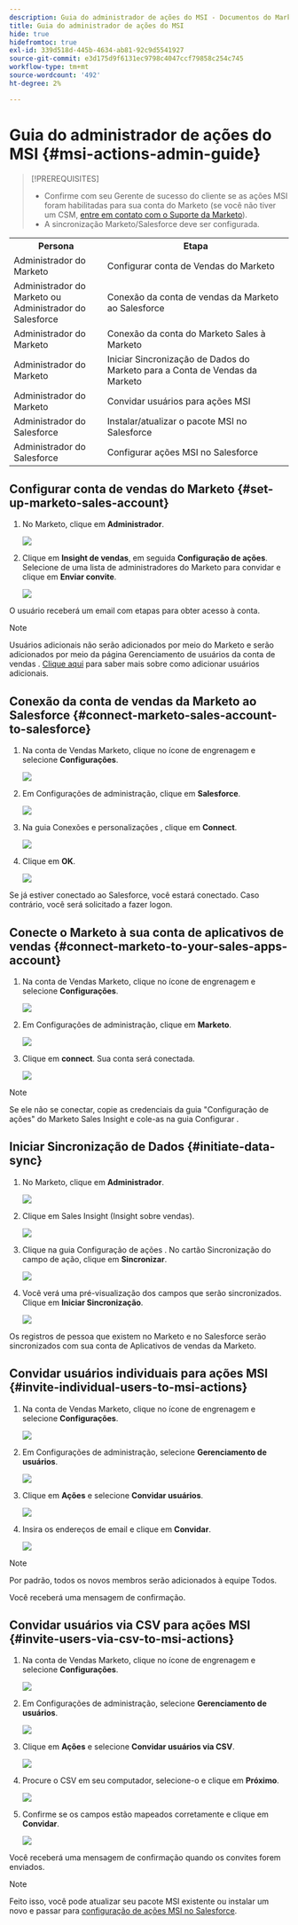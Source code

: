 ```yaml
---
description: Guia do administrador de ações do MSI - Documentos do Marketo - Documentação do produto
title: Guia do administrador de ações do MSI
hide: true
hidefromtoc: true
exl-id: 339d518d-445b-4634-ab81-92c9d5541927
source-git-commit: e3d175d9f6131ec9798c4047ccf79858c254c745
workflow-type: tm+mt
source-wordcount: '492'
ht-degree: 2%

---
```


# Guia do administrador de ações do MSI {#msi-actions-admin-guide}

>[!PREREQUISITES]
>
>* Confirme com seu Gerente de sucesso do cliente se as ações MSI foram habilitadas para sua conta do Marketo (se você não tiver um CSM, [entre em contato com o Suporte da Marketo](https://nation.marketo.com/t5/support/ct-p/Support)).
>* A sincronização Marketo/Salesforce deve ser configurada.


<table>
 <tr>
  <th>Persona</th>
  <th>Etapa</th>
 </tr>
 <tr>
  <td>Administrador do Marketo</td>
  <td>Configurar conta de Vendas do Marketo</td>
 </tr>
 <tr>
  <td>Administrador do Marketo ou <br/>Administrador do Salesforce</td>
  <td>Conexão da conta de vendas da Marketo ao Salesforce</td>
 </tr>
 <tr>
  <td>Administrador do Marketo</td>
  <td>Conexão da conta do Marketo Sales à Marketo</td>
 </tr>
 <tr>
  <td>Administrador do Marketo</td>
  <td>Iniciar Sincronização de Dados do Marketo para a Conta de Vendas da Marketo</td>
 </tr>
 <tr>
  <td>Administrador do Marketo</td>
  <td>Convidar usuários para ações MSI</td>
 </tr>
 <tr>
  <td>Administrador do Salesforce</td>
  <td>Instalar/atualizar o pacote MSI no Salesforce</td>
 </tr>
 <tr>
  <td>Administrador do Salesforce</td>
  <td>Configurar ações MSI no Salesforce</td>
 </tr>
</table>

## Configurar conta de vendas do Marketo {#set-up-marketo-sales-account}

1. No Marketo, clique em **Administrador**.

   ![](assets/msi-actions-admin-guide-1.png)

1. Clique em **Insight de vendas**, em seguida **Configuração de ações**. Selecione de uma lista de administradores do Marketo para convidar e clique em **Enviar convite**.

   ![](assets/msi-actions-admin-guide-2.png)

O usuário receberá um email com etapas para obter acesso à conta.

>[!NOTE]
>
>Usuários adicionais não serão adicionados por meio do Marketo e serão adicionados por meio da página Gerenciamento de usuários da conta de vendas . [Clique aqui](/help/marketo/product-docs/marketo-sales-connect/admin/invite-users.md) para saber mais sobre como adicionar usuários adicionais.

## Conexão da conta de vendas da Marketo ao Salesforce {#connect-marketo-sales-account-to-salesforce}

1. Na conta de Vendas Marketo, clique no ícone de engrenagem e selecione **Configurações**.

   ![](assets/msi-actions-admin-guide-3.png)

1. Em Configurações de administração, clique em **Salesforce**.

   ![](assets/msi-actions-admin-guide-4.png)

1. Na guia Conexões e personalizações , clique em **Connect**.

   ![](assets/msi-actions-admin-guide-5.png)

1. Clique em **OK**.

   ![](assets/msi-actions-admin-guide-6.png)

Se já estiver conectado ao Salesforce, você estará conectado. Caso contrário, você será solicitado a fazer logon.

## Conecte o Marketo à sua conta de aplicativos de vendas {#connect-marketo-to-your-sales-apps-account}

1. Na conta de Vendas Marketo, clique no ícone de engrenagem e selecione **Configurações**.

   ![](assets/msi-actions-admin-guide-7.png)

1. Em Configurações de administração, clique em **Marketo**.

   ![](assets/msi-actions-admin-guide-8.png)

1. Clique em **connect**. Sua conta será conectada.

   ![](assets/msi-actions-admin-guide-9.png)

>[!NOTE]
>
>Se ele não se conectar, copie as credenciais da guia &quot;Configuração de ações&quot; do Marketo Sales Insight e cole-as na guia Configurar .

## Iniciar Sincronização de Dados {#initiate-data-sync}

1. No Marketo, clique em **Administrador**.

   ![](assets/msi-actions-admin-guide-10.png)

1. Clique em Sales Insight (Insight sobre vendas).

   ![](assets/msi-actions-admin-guide-11.png)

1. Clique na guia Configuração de ações . No cartão Sincronização do campo de ação, clique em **Sincronizar**.

   ![](assets/msi-actions-admin-guide-12.png)

1. Você verá uma pré-visualização dos campos que serão sincronizados. Clique em **Iniciar Sincronização**.

   ![](assets/msi-actions-admin-guide-13.png)

Os registros de pessoa que existem no Marketo e no Salesforce serão sincronizados com sua conta de Aplicativos de vendas da Marketo.

## Convidar usuários individuais para ações MSI {#invite-individual-users-to-msi-actions}

1. Na conta de Vendas Marketo, clique no ícone de engrenagem e selecione **Configurações**.

   ![](assets/msi-actions-admin-guide-14.png)

1. Em Configurações de administração, selecione **Gerenciamento de usuários**.

   ![](assets/msi-actions-admin-guide-15.png)

1. Clique em **Ações** e selecione **Convidar usuários**.

   ![](assets/msi-actions-admin-guide-16.png)

1. Insira os endereços de email e clique em **Convidar**.

   ![](assets/msi-actions-admin-guide-17.png)

>[!NOTE]
>
>Por padrão, todos os novos membros serão adicionados à equipe Todos.

Você receberá uma mensagem de confirmação.

## Convidar usuários via CSV para ações MSI {#invite-users-via-csv-to-msi-actions}

1. Na conta de Vendas Marketo, clique no ícone de engrenagem e selecione **Configurações**.

   ![](assets/msi-actions-admin-guide-18.png)

1. Em Configurações de administração, selecione **Gerenciamento de usuários**.

   ![](assets/msi-actions-admin-guide-19.png)

1. Clique em **Ações** e selecione **Convidar usuários via CSV**.

   ![](assets/msi-actions-admin-guide-20.png)

1. Procure o CSV em seu computador, selecione-o e clique em **Próximo**.

   ![](assets/msi-actions-admin-guide-21.png)

1. Confirme se os campos estão mapeados corretamente e clique em **Convidar**.

   ![](assets/msi-actions-admin-guide-22.png)

Você receberá uma mensagem de confirmação quando os convites forem enviados.

>[!NOTE]
>
>Feito isso, você pode atualizar seu pacote MSI existente ou instalar um novo e passar para [configuração de ações MSI no Salesforce](/help/marketo/product-docs/marketo-sales-insight/actions/salesforce-configuration/msi-actions-configuration-in-salesforce.md).

